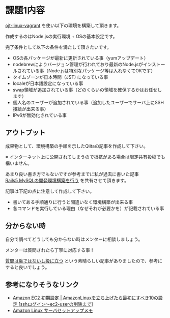 # 課題1内容

[ojt-linux-vagrant](https://github.com/keita-nishimoto/ojt-linux-vagrant) を使い以下の環境を構築して頂きます。

作成するのはNode.jsの実行環境 + OSの基本設定です。

完了条件として以下の条件を満たして頂きたいです。

- OSの各パッケージが最新に更新されている事（yumアップデート）
- nodebrewによりバージョン管理が行われており最新のNode.jsがインストールされている事（Node.jsは特別なパッケージ等は入れなくてOKです）
- タイムゾーンが日本時間（JST) になっている事
- localeが日本語設定になっている事
- swap領域が追加されている事（どのくらいの領域を確保するかはお任せします）
- 個人名のユーザーが追加されている事（追加したユーザーでサーバ上にSSH接続が出来る事）
- IPv6が無効化されている事

## アウトプット

成果物として、環境構築の手順を示したQiitaの記事を作成して下さい。

※ インターネット上に公開されてしまうので抵抗がある場合は限定共有投稿でも構いません。

あまり良い書き方でもないですが参考までに私が過去に書いた記事 [Rails5,MySQLの開発環境構築を行う](https://qiita.com/keita-nishimoto/items/b19bf134ff76e6e579eb) を共有させて頂きます。

記事は下記の点に注意して作成して下さい。

- 書いてある手順通りに行うと間違いなく環境構築が出来る事
- 各コマンドを実行している理由（なぜそれが必要かを）が記載されている事

## 分からない時

自分で調べてどうしても分からない時はメンターに相談しましょう。

メンターは質問されたら丁寧に対応する事！

[質問は恥ではないし役に立つ](https://qiita.com/seki_uk/items/4001423b3cd3db0dada7) という素晴らしい記事がありましたので、参考にすると良いでしょう。

## 参考になりそうなリンク

- [Amazon EC2 初期設定 | AmazonLinuxを立ち上げたら最初にすべき10の設定 [sshログイン〜ec2-userの削除まで]
](http://www.carameltrip.com/entry/20170112/1484222151)
- [Amazon Linux サーバセットアップメモ](https://qiita.com/Ping/items/09deb80a0be86d5e3145)


